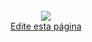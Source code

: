 <br/>
<center>
<image src="/images/github.png">
<br/>
<a href="https://github.com/Diullei/typescript-guide/edit/master/{{file.path}}" target="_blank">Edite esta página</a>
</center>

